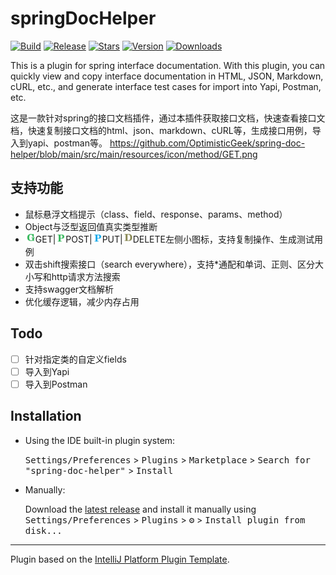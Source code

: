 # springDocHelper
[![Build](https://github.com/OptimisticGeek/spring-doc-helper/actions/workflows/build.yml/badge.svg)](https://github.com/OptimisticGeek/spring-doc-helper/actions/workflows/build.yml)
[![Release](https://badgen.net/github/release/OptimisticGeek/spring-doc-helper)](https://github.com/OptimisticGeek/spring-doc-helper/releases)
[![Stars](https://badgen.net/github/stars/OptimisticGeek/spring-doc-helper)](https://github.com/OptimisticGeek/spring-doc-helper/releases)
[![Version](https://img.shields.io/jetbrains/plugin/v/23730-springdochelper)](https://plugins.jetbrains.com/plugin/23730-springdochelper)
[![Downloads](https://img.shields.io/jetbrains/plugin/d/23730-springdochelper)](https://plugins.jetbrains.com/plugin/23730-springdochelper)
  
<!-- Plugin description -->
This is a plugin for spring interface documentation. With this plugin, you can quickly view and copy interface documentation in HTML, JSON, Markdown, cURL, etc., and generate interface test cases for import into Yapi, Postman, etc.

这是一款针对spring的接口文档插件，通过本插件获取接口文档，快速查看接口文档，快速复制接口文档的html、json、markdown、cURL等，生成接口用例，导入到yapi、postman等。
https://github.com/OptimisticGeek/spring-doc-helper/blob/main/src/main/resources/icon/method/GET.png
## 支持功能
- 鼠标悬浮文档提示（class、field、response、params、method）
- Object与泛型返回值真实类型推断
- ![GET](https://github.com/OptimisticGeek/spring-doc-helper/blob/main/src/main/resources/icon/method/GET.png)GET|![POST](https://github.com/OptimisticGeek/spring-doc-helper/blob/main/src/main/resources/icon/method/POST.png)POST|![PUT](https://github.com/OptimisticGeek/spring-doc-helper/blob/main/src/main/resources/icon/method/PUT.png)PUT|![DELETE](https://github.com/OptimisticGeek/spring-doc-helper/blob/main/src/main/resources/icon/method/DELETE.png)DELETE左侧小图标，支持复制操作、生成测试用例
- 双击shift搜索接口（search everywhere），支持*通配和单词、正则、区分大小写和http请求方法搜索
- 支持swagger文档解析
- 优化缓存逻辑，减少内存占用

## Todo
- [ ] 针对指定类的自定义fields
- [ ] 导入到Yapi
- [ ] 导入到Postman
<!-- Plugin description end -->

## Installation

- Using the IDE built-in plugin system:
  
  <kbd>Settings/Preferences</kbd> > <kbd>Plugins</kbd> > <kbd>Marketplace</kbd> > <kbd>Search for "spring-doc-helper"</kbd> >
  <kbd>Install</kbd>
  
- Manually:

  Download the [latest release](https://github.com/OptimisticGeek/spring-doc-helper/releases/latest) and install it manually using
  <kbd>Settings/Preferences</kbd> > <kbd>Plugins</kbd> > <kbd>⚙️</kbd> > <kbd>Install plugin from disk...</kbd>
---
Plugin based on the [IntelliJ Platform Plugin Template][template].

[template]: https://github.com/JetBrains/intellij-platform-plugin-template
[docs:plugin-description]: https://plugins.jetbrains.com/docs/intellij/plugin-user-experience.html#plugin-description-and-presentation
